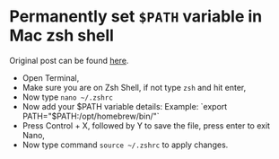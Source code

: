 # Permanently set `$PATH` variable in Mac zsh shell

Original post can be found [here](https://code2care.org/pages/permanently-set-path-variable-in-mac-zsh-shell).

- Open Terminal,
- Make sure you are on Zsh Shell, if not type `zsh` and hit enter,
- Now type `nano ~/.zshrc`
- Now add your $PATH variable details: Example: `export PATH="$PATH:/opt/homebrew/bin/"`
- Press Control + X, followed by Y to save the file, press enter to exit Nano,
- Now type command `source ~/.zshrc` to apply changes.